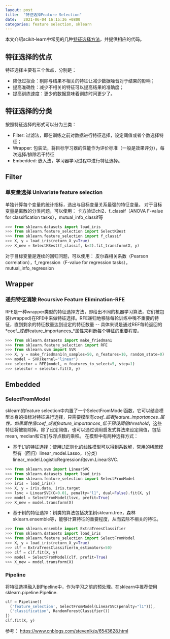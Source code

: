 ```yaml
---
layout: post
title:  "特征选择Feature Selection"
date:   2021-06-04 16:15:36 +0800
categories: feature selection, sklearn
---
```

本文介绍scikit-learn中常见的几种[特征选择方法](https://scikit-learn.org/stable/modules/feature_selection.html)，并提供相应的代码。
## 特征选择的优点
特征选择主要有三个优点，分别是：
- 降低过拟合：剔除与结果不相关的特征让减少数据噪音对于结果的影响；
- 提高准确性：减少不相关的特征可以提高结果的准确度；
- 提高训练速度：更少的数据意味着训练时间更少了。

## 特征选择的分类
按照特征选择的形式可以分为三类：
- Filter: 过滤法，即在训练之前对数据进行特征选择，设定阈值或者个数选择特征；
- Wrapper: 包装法，将目标学习器的性能作为评价标准（一般是效果评分），每次选择/排除若干特征
- Embedded: 嵌入法，学习器学习过程中进行特征选择。

## Filter
### 单变量选择 Univariate feature selection
单独计算每个变量的统计指标，选出与目标变量关系最强的特征变量。
对于目标变量是离散的分类问题，可以使用：
卡方验证chi2、f_classif（ANOVA F-value for classification tasks），mutual_info_classif等
```python
>>> from sklearn.datasets import load_iris
>>> from sklearn.feature_selection import SelectKBest
>>> from sklearn.feature_selection import f_classif
>>> X, y = load_iris(return_X_y=True)
>>> X_new = SelectKBest(f_classif, k=2).fit_transform(X, y)
```
对于目标变量是连续的回归问题，可以使用：
皮尔森相关系数（Pearson correlation），f_regression（F-value for regression tasks），mutual_info_regression

## Wrapper
### 递归特征消除 Recursive Feature Elimination-RFE
RFE是一种wrapper类型的特征选择方法，即给出不同的机器学习算法，它们被包装(wrapped)在RFE中来做特征选择。RFE递归地移除每轮训练中嘴不重要的特征，直到剩余的特征数量达到设定的特征数量 -- 具体来说是通过REF每轮返回的*coef_*或者*feature_importances_*属性来判断每个特征的重要程度。
```python
>>> from sklearn.datasets import make_friedman1
>>> from sklearn.feature_selection import RFE
>>> from sklearn.svm import SVR
>>> X, y = make_friedman1(n_samples=50, n_features=10, random_state=0)
>>> model = SVR(kernel="linear")
>>> selector = RFE(model, n_features_to_select=5, step=1)
>>> selector = selector.fit(X, y)
```
## Embedded
### SelectFromModel
sklearn的feature selection中内置了一个SelectFromModel函数，它可以结合模型本身的指标对特征进行选择，只需要模型有*coef_*或者*feature_importances_*属性。如果属性值*coef_*或者*feature_importances_*低于预设阈值*threshold*，这些特征将被剔除掉。除了设定阈值，也可以通过调用启发式算法来设定阈值，包括mean, median和它们与浮点数的乘积。
在模型中有两种选择方式：
- 基于L1的特征选择：使用L1正则化的线性模型可以得到系数解，常用的稀疏模型有（回归）linear_model.Lasso，（分类）linear_model.LogisticRegression和svm.LinearSVC.
```python
>>> from sklearn.svm import LinearSVC
>>> from sklearn.datasets import load_iris
>>> from sklearn.feature_selection import SelectFromModel
>>> iris = load_iris()
>>> X, y = iris.data, iris.target
>>> lsvc = LinearSVC(C=0.01, penalty="l1", dual=False).fit(X, y)
>>> model = SelectFromModel(lsvc, prefit=True)
>>> X_new = model.transform(X)
```
- 基于树的特征选择：树类的算法包括决策树sklearn.tree，森林sklearn.ensemble等，能够计算特征的重要程度，从而去除不相关的特征。
```python
>>> from sklearn.ensemble import ExtraTreesClassifier
>>> from sklearn.datasets import load_iris
>>> from sklearn.feature_selection import SelectFromModel
>>> X, y = load_iris(return_X_y=True)
>>> clf = ExtraTreesClassifier(n_estimators=50)
>>> clf = clf.fit(X, y)
>>> model = SelectFromModel(clf, prefit=True)
>>> X_new = model.transform(X)
```
### Pipeline
将特征选择融入到Pipeline中，作为学习之前的预处理。在sklearn中推荐使用sklearn.pipeline.Pipeline.
```python
clf = Pipeline([
  ('feature_selection', SelectFromModel(LinearSVC(penalty="l1"))),
  ('classification', RandomForestClassifier())
])
clf.fit(X, y)
```
参考：
https://www.cnblogs.com/stevenlk/p/6543628.html
